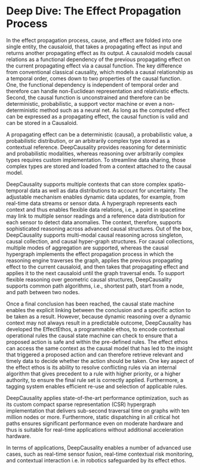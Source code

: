 # Deep Dive: The Effect Propagation Process

In the effect propagation process, cause, and effect are folded into one single entity, the causaloid, that takes
a propagating effect as input and returns another propagating effect as its output. A causaloid models causal relations
as a functional dependency of the previous propagating effect on the current propagating effect via a causal function.
The key difference from conventional classical causality, which models a causal relationship as a temporal order,
comes down to two properties of the causal function. One, the functional dependency is
independent of temporal order and therefore can handle non-Euclidean representation and relativistic effects. Second,
the causal function is unconstrained and therefore can be deterministic, probabilistic, a support vector machine or even
a non-deterministic method such as a neural net. As long as the computed effect can be expressed as a propagating
effect, the causal function is valid and can be stored in a Causaloid.

A propagating effect can be a deterministic (causal), a probabilistic value, a probabilistic distribution, or an
arbitrarily complex type stored as a contextual reference. DeepCausality provides reasoning for deterministic and
probabilistic modalities, whereas reasoning over arbitrarily complex types requires custom implementation. To streamline
data sharing, those complex types are stored and loaded from a context attached to the causal model.

DeepCausality supports multiple contexts that can store complex spatio-temporal data as well as data distributions to
account for uncertainty. The adjustable mechanism enables dynamic data updates, for example, from real-time data streams
or sensor data. A hypergraph represents each context and thus enables flexible data relations, i.e., a point in
spacetime may link to multiple sensor readings and a reference data distribution for each sensor to detect data
anomalies. The context, therefore, supports sophisticated reasoning across advanced causal structures. Out of the box,
DeepCausality supports multi-modal causal reasoning across singleton, causal collection, and causal hyper-graph
structures. For causal collections, multiple modes of aggregation are supported, whereas the causal hypergraph
implements the effect propagation process in which the reasoning engine traverses the graph, applies the previous
propagating effect to the current causaloid, and then takes that propagating effect and applies it to the next causaloid
until the graph traversal ends. To support flexible reasoning over geometric causal structures, DeepCausality supports
common path algorithms, i.e., shortest path, start from a node, and path between two nodes.

Once a final conclusion has been reached, the causal state machine enables the explicit linking between the conclusion
and a specific action to be taken as a result. However, because dynamic reasoning over a dynamic context may not always
result in a predictable outcome, DeepCausality has developed the EffectEthos, a programmable ethos, to encode contextual
operational rules the causal state machine can check to ensure that a proposed action is safe and within the pre-defined
rules. The effect ethos can access the same context as the causal model that has led to the insight that triggered a
proposed action and can therefore retrieve relevant and timely data to decide whether the action should be taken. One
key aspect of the effect ethos is its ability to resolve conflicting rules via an internal algorithm that gives
precedent to a rule with higher priority, or a higher authority, to ensure the final rule set is correctly applied.
Furthermore, a tagging system enables efficient re-use and selection of applicable rules.

DeepCausality applies state-of-the-art performance optimization, such as its custom compact sparse representation (CSR)
hypergraph implementation that delivers sub-second traversal time on graphs with ten million nodes or more. Furthermore,
static dispatching in all critical hot paths ensures significant performance even on moderate hardware and thus is
suitable for real-time applications without additional acceleration hardware.

In terms of applications, DeepCausality enables a number of advanced use cases, such as real-time sensor fusion,
real-time contextual risk monitoring, and contextual interaction i.e. in robotics safeguarded by its effect ethos.